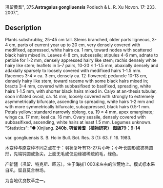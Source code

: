 巩留黄耆",
375.**Astragalus gongliuensis** Podlech & L. R. Xu Novon. 17: 233. 2007.",

## Description
Plants subshrubby, 25-45 cm tall. Stems branched, older parts ligneous, 3-4 cm, parts of current year up to 20 cm, very densely covered with medifixed, appressed, white hairs ca. 1 mm, toward nodes with scattered black hairs mixed in. Leaves 4-8 cm, subsessile; stipules 4-6 mm, adnate to petiole for 1-2 mm, densely appressed hairy like stem; rachis densely white hairy like stem; leaflets in 5-7 pairs, 10-20 × 1-1.5 mm, abaxially densely and adaxially sparsely to loosely covered with medifixed hairs 1-1.5 mm. Racemes 3-4 × ca. 3 cm, densely ca. 12-flowered; peduncle 10-13 cm, densely hairy like stem, toward raceme with some black hairs mixed in; bracts 3-4 mm, covered with subbasifixed to basifixed, spreading, white hairs 1-1.5 mm, with shorter black hairs mixed in. Calyx at an-thesis tubular, soon inflated ovoid, ca. 14 mm, loosely covered with strongly to extremely asymmetrically bifurcate, ascending to spreading, white hairs 1-2 mm and with more symmetrically bifurcate, subappressed, black hairs 0.5-1 mm. Petals yellow; standard narrowly oblong, ca. 19 × 4 mm, apex emarginate; wings ca. 17 mm; keel ca. 16 mm. Ovary sessile, densely covered with subbasifixed, ascending, white hairs at least 1.5 mm. Legumes unknown.
  "Statistics": "● Xinjiang.
**240b. 巩留黄耆（植物研究） 图版79：9-14**

var. gongliuensis S. B. Ho in Bull. Bot. Res. 3 (1): 63. f. 16. 1983.

木变种与原变种不同之点在于：羽状复叶有13-27片小叶；小叶长圆形或狭椭圆形，先端钝圆或急尖，上面无毛或仅边缘被稀疏的毛，绿色。

产新疆（巩留、特克斯、昭苏）。生于海拔1 000米左右的沙荒地上。模式标本采自巩。留县莫合林场。

为当地优良牧草之一。

